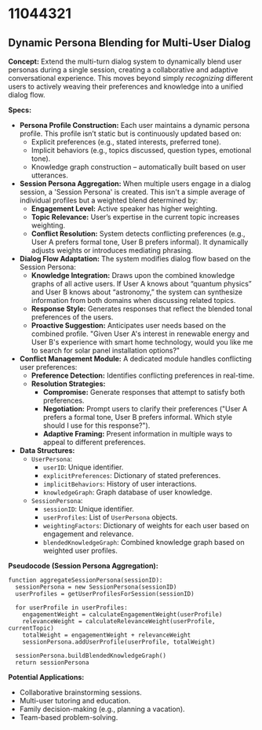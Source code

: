 # 11044321

## Dynamic Persona Blending for Multi-User Dialog

**Concept:** Extend the multi-turn dialog system to dynamically blend user personas during a single session, creating a collaborative and adaptive conversational experience. This moves beyond simply *recognizing* different users to actively weaving their preferences and knowledge into a unified dialog flow.

**Specs:**

*   **Persona Profile Construction:** Each user maintains a dynamic persona profile. This profile isn’t static but is continuously updated based on:
    *   Explicit preferences (e.g., stated interests, preferred tone).
    *   Implicit behaviors (e.g., topics discussed, question types, emotional tone).
    *   Knowledge graph construction – automatically built based on user utterances.
*   **Session Persona Aggregation:** When multiple users engage in a dialog session, a 'Session Persona' is created. This isn't a simple average of individual profiles but a weighted blend determined by:
    *   **Engagement Level:** Active speaker has higher weighting.
    *   **Topic Relevance:** User’s expertise in the current topic increases weighting.
    *   **Conflict Resolution:** System detects conflicting preferences (e.g., User A prefers formal tone, User B prefers informal).  It dynamically adjusts weights or introduces mediating phrasing.
*   **Dialog Flow Adaptation:** The system modifies dialog flow based on the Session Persona:
    *   **Knowledge Integration:**  Draws upon the combined knowledge graphs of all active users. If User A knows about “quantum physics” and User B knows about “astronomy,” the system can synthesize information from both domains when discussing related topics.
    *   **Response Style:** Generates responses that reflect the blended tonal preferences of the users.
    *   **Proactive Suggestion:** Anticipates user needs based on the combined profile.  "Given User A's interest in renewable energy and User B's experience with smart home technology, would you like me to search for solar panel installation options?"
*   **Conflict Management Module:** A dedicated module handles conflicting user preferences:
    *   **Preference Detection:** Identifies conflicting preferences in real-time.
    *   **Resolution Strategies:**
        *   **Compromise:** Generate responses that attempt to satisfy both preferences.
        *   **Negotiation:** Prompt users to clarify their preferences ("User A prefers a formal tone, User B prefers informal. Which style should I use for this response?").
        *   **Adaptive Framing:**  Present information in multiple ways to appeal to different preferences.
*   **Data Structures:**
    *   `UserPersona`:
        *   `userID`: Unique identifier.
        *   `explicitPreferences`: Dictionary of stated preferences.
        *   `implicitBehaviors`: History of user interactions.
        *   `knowledgeGraph`: Graph database of user knowledge.
    *   `SessionPersona`:
        *   `sessionID`: Unique identifier.
        *   `userProfiles`: List of `UserPersona` objects.
        *   `weightingFactors`: Dictionary of weights for each user based on engagement and relevance.
        *   `blendedKnowledgeGraph`: Combined knowledge graph based on weighted user profiles.

**Pseudocode (Session Persona Aggregation):**

```
function aggregateSessionPersona(sessionID):
  sessionPersona = new SessionPersona(sessionID)
  userProfiles = getUserProfilesForSession(sessionID)

  for userProfile in userProfiles:
    engagementWeight = calculateEngagementWeight(userProfile)
    relevanceWeight = calculateRelevanceWeight(userProfile, currentTopic)
    totalWeight = engagementWeight + relevanceWeight
    sessionPersona.addUserProfile(userProfile, totalWeight)

  sessionPersona.buildBlendedKnowledgeGraph()
  return sessionPersona
```

**Potential Applications:**

*   Collaborative brainstorming sessions.
*   Multi-user tutoring and education.
*   Family decision-making (e.g., planning a vacation).
*   Team-based problem-solving.